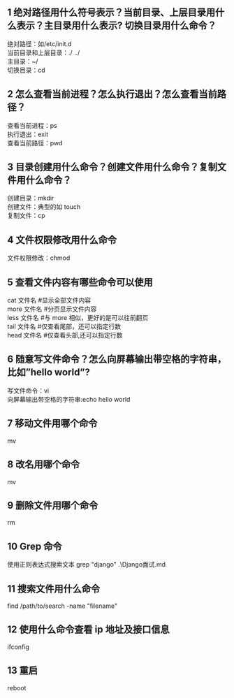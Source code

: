 ## 1 绝对路径用什么符号表示？当前目录、上层目录用什么表示？主目录用什么表示? 切换目录用什么命令？
绝对路径：如/etc/init.d  
当前目录和上层目录：./ ../  
主目录：~/  
切换目录：cd

## 2 怎么查看当前进程？怎么执行退出？怎么查看当前路径？
查看当前进程：ps  
执行退出：exit  
查看当前路径：pwd  

## 3 目录创建用什么命令？创建文件用什么命令？复制文件用什么命令？
创建目录：mkdir  
创建文件：典型的如 touch  
复制文件：cp

## 4 文件权限修改用什么命令
文件权限修改：chmod

## 5 查看文件内容有哪些命令可以使用
cat 文件名 #显示全部文件内容  
more 文件名 #分页显示文件内容  
less 文件名 #与 more 相似，更好的是可以往前翻页  
tail 文件名 #仅查看尾部，还可以指定行数  
head 文件名 #仅查看头部,还可以指定行数  

## 6 随意写文件命令？怎么向屏幕输出带空格的字符串，比如”hello world”?
写文件命令：vi  
向屏幕输出带空格的字符串:echo hello world

## 7 移动文件用哪个命令
mv

## 8 改名用哪个命令
mv

## 9 删除文件用哪个命令
rm

## 10 Grep 命令
使用正则表达式搜索文本
grep "django" .\Django面试.md

## 11 搜索文件用什么命令
find /path/to/search -name "filename"

## 12 使用什么命令查看 ip 地址及接口信息
ifconfig

## 13 重启
reboot